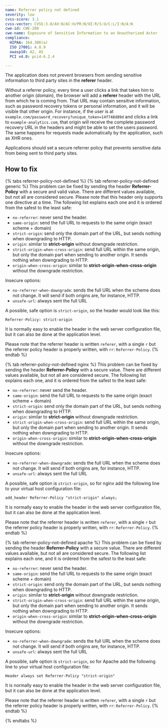 ```yaml
---
name: Referrer policy not defined
severity: low
cvss-score: 3.1
cvss-vector: CVSS:3.0/AV:N/AC:H/PR:N/UI:R/S:U/C:L/I:N/A:N
cwe-id: CWE-200
cwe-name: Exposure of Sensitive Information to an Unauthorized Actor
compliance:
  HIPAA: 164.306(a)
  ISO 27001: A.8.9
  owasp10: A2, A5
  PCI v4.0: pci4-6.2.4

---            
```


The application does not prevent browsers from sending sensitive information to third party sites in the **referer** header.

Without a referrer policy, every time a user clicks a link that takes him to another origin (domain), the browser will add a **referer** header with the URL from which he is coming from. That URL may contain sensitive information, such as password recovery tokens or personal information, and it will be visible that other origin. For instance, if the user is at `example.com/password_recovery?unique_token=14f748d89d` and clicks a link to `example-analytics.com`, that origin will receive the complete password recovery URL in the headers and might be able to set the users password.
The same happens for requests made automatically by the application, such as XHR ones.

Applications should set a secure referrer policy that prevents sensitive data from being sent to third party sites.

## How to fix

{% tabs referrer-policy-not-defined %}
{% tab referrer-policy-not-defined generic %}
This problem can be fixed by sending the header **Referrer-Policy** with a secure and valid value.
There are different values available, but not all are considered secure. Please note that this header only supports one directive at a time. The following list explains each one and it is ordered from the safest to the least safe:

* `no-referrer`: never send the header.
* `same-origin`: send the full URL to requests to the same origin (exact scheme + domain)
* `strict-origin`: send only the domain part of the URL, but sends nothing when downgrading to HTTP.
* `origin`: similar to **strict-origin** without downgrade restriction.
* `strict-origin-when-cross-origin`: send full URL within the same origin, but only the domain part when sending to another origin. It sends nothing when downgrading to HTTP.
* `origin-when-cross-origin`: similar to **strict-origin-when-cross-origin** without the downgrade restriction.

Insecure options:
* `no-referrer-when-downgrade`: sends the full URL when the scheme does not change. It will send if both origins are, for instance, HTTP.
* `unsafe-url`: always sent the full URL

A possible, safe option is `strict-origin`, so the header would look like this:

	Referrer-Policy: strict-origin

It is normally easy to enable the header in the web server configuration file, but it can also be done at the application level.


Please note that the referrer header is written `referer`, with a single `r` but the referrer policy header is properly written, with `rr`: `Referrer-Policy`.
{% endtab %}

{% tab referrer-policy-not-defined nginx %}
This problem can be fixed by sending the header **Referrer-Policy** with a secure value.
There are different values available, but not all are considered secure. The following list explains each one, and it is ordered from the safest to the least safe:

* `no-referrer`: never send the header.
* `same-origin`: send the full URL to requests to the same origin (exact scheme + domain)
* `strict-origin`: send only the domain part of the URL, but sends nothing when downgrading to HTTP.
* `origin`: similar to **strict-origin** without downgrade restriction.
* `strict-origin-when-cross-origin`: send full URL within the same origin, but only the domain part when sending to another origin. It sends nothing when downgrading to HTTP.
* `origin-when-cross-origin`: similar to **strict-origin-when-cross-origin** without the downgrade restriction.

Insecure options:
* `no-referrer-when-downgrade`: sends the full URL when the scheme does not change. It will send if both origins are, for instance, HTTP.
* `unsafe-url`: always sent the full URL

A possible, safe option is `strict-origin`, so for nginx add the following line to your virtual host configuration file:

	add_header Referrer-Policy "strict-origin" always;

It is normally easy to enable the header in the web server configuration file, but it can also be done at the application level.


Please note that the referrer header is written `referer`, with a single `r` but the referrer policy header is properly written, with `rr`: `Referrer-Policy`.
{% endtab %}

{% tab referrer-policy-not-defined apache %}
This problem can be fixed by sending the header **Referrer-Policy** with a secure value.
There are different values available, but not all are considered secure. The following list explains each one, and it is ordered from the safest to the least safe:

* `no-referrer`: never send the header.
* `same-origin`: send the full URL to requests to the same origin (exact scheme + domain)
* `strict-origin`: send only the domain part of the URL, but sends nothing when downgrading to HTTP.
* `origin`: similar to **strict-origin** without downgrade restriction.
* `strict-origin-when-cross-origin`: send full URL within the same origin, but only the domain part when sending to another origin. It sends nothing when downgrading to HTTP.
* `origin-when-cross-origin`: similar to **strict-origin-when-cross-origin** without the downgrade restriction.

Insecure options:
* `no-referrer-when-downgrade`: sends the full URL when the scheme does not change. It will send if both origins are, for instance, HTTP.
* `unsafe-url`: always sent the full URL

A possible, safe option is `strict-origin`, so for Apache add the following line to your virtual host configuration file:

	Header always set Referrer-Policy "strict-origin"

It is normally easy to enable the header in the web server configuration file, but it can also be done at the application level.


Please note that the referrer header is written `referer`, with a single `r` but the referrer policy header is properly written, with `rr`: `Referrer-Policy`.
{% endtab %}

{% endtabs %}
